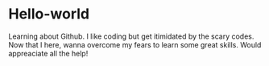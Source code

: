 # Hello-world
Learning about Github.
I like coding but get itimidated by the scary codes.
Now that I here, wanna overcome my fears to learn some great skills.
Would appreaciate all the help!
